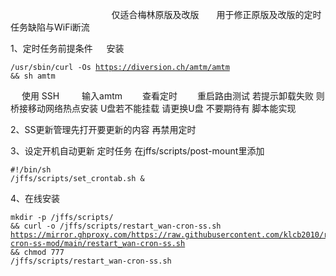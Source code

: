    　      　      　      　      　      　      　      　      　 仅适合梅林原版及改版　　用于修正原版及改版的定时任务缺陷与WiFi断流

1、定时任务前提条件
   　   安装 <pre><code class="language-html">/usr/sbin/curl -Os https://diversion.ch/amtm/amtm && sh amtm</code></pre>
   　   使用 SSH 　　 输入amtm　　  查看定时 　　重启路由测试  若提示卸载失败  则桥接移动网络热点安装  U盘若不能挂载  请更换U盘   不要期待有   脚本能实现

2、SS更新管理先打开要更新的内容  再禁用定时


3、设定开机自动更新 定时任务 在jffs/scripts/post-mount里添加<pre><code class="language-html">#!/bin/sh
/jffs/scripts/set_crontab.sh &</code></pre>

4、在线安装 <pre><code class="language-html">mkdir -p /jffs/scripts/ && curl -o /jffs/scripts/restart_wan-cron-ss.sh https://mirror.ghproxy.com/https://raw.githubusercontent.com/klcb2010/restart_wan-cron-ss-mod/main/restart_wan-cron-ss.sh && chmod 777 /jffs/scripts/restart_wan-cron-ss.sh</code></pre>
